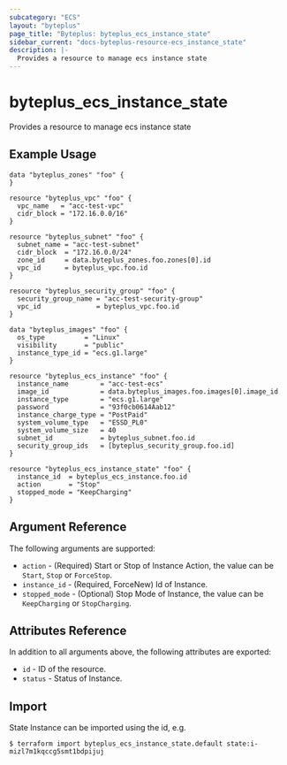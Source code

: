 ```yaml
---
subcategory: "ECS"
layout: "byteplus"
page_title: "Byteplus: byteplus_ecs_instance_state"
sidebar_current: "docs-byteplus-resource-ecs_instance_state"
description: |-
  Provides a resource to manage ecs instance state
---
```

# byteplus_ecs_instance_state
Provides a resource to manage ecs instance state
## Example Usage
```hcl
data "byteplus_zones" "foo" {
}

resource "byteplus_vpc" "foo" {
  vpc_name   = "acc-test-vpc"
  cidr_block = "172.16.0.0/16"
}

resource "byteplus_subnet" "foo" {
  subnet_name = "acc-test-subnet"
  cidr_block  = "172.16.0.0/24"
  zone_id     = data.byteplus_zones.foo.zones[0].id
  vpc_id      = byteplus_vpc.foo.id
}

resource "byteplus_security_group" "foo" {
  security_group_name = "acc-test-security-group"
  vpc_id              = byteplus_vpc.foo.id
}

data "byteplus_images" "foo" {
  os_type          = "Linux"
  visibility       = "public"
  instance_type_id = "ecs.g1.large"
}

resource "byteplus_ecs_instance" "foo" {
  instance_name        = "acc-test-ecs"
  image_id             = data.byteplus_images.foo.images[0].image_id
  instance_type        = "ecs.g1.large"
  password             = "93f0cb0614Aab12"
  instance_charge_type = "PostPaid"
  system_volume_type   = "ESSD_PL0"
  system_volume_size   = 40
  subnet_id            = byteplus_subnet.foo.id
  security_group_ids   = [byteplus_security_group.foo.id]
}

resource "byteplus_ecs_instance_state" "foo" {
  instance_id  = byteplus_ecs_instance.foo.id
  action       = "Stop"
  stopped_mode = "KeepCharging"
}
```
## Argument Reference
The following arguments are supported:
* `action` - (Required) Start or Stop of Instance Action, the value can be `Start`, `Stop` or `ForceStop`.
* `instance_id` - (Required, ForceNew) Id of Instance.
* `stopped_mode` - (Optional) Stop Mode of Instance, the value can be `KeepCharging` or `StopCharging`.

## Attributes Reference
In addition to all arguments above, the following attributes are exported:
* `id` - ID of the resource.
* `status` - Status of Instance.


## Import
State Instance can be imported using the id, e.g.
```
$ terraform import byteplus_ecs_instance_state.default state:i-mizl7m1kqccg5smt1bdpijuj
```

